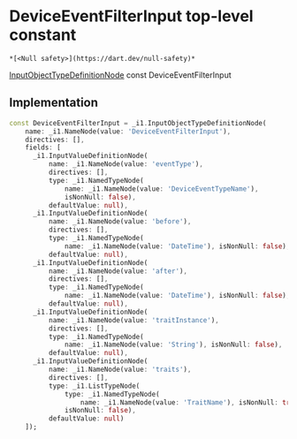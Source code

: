 


# DeviceEventFilterInput top-level constant






    *[<Null safety>](https://dart.dev/null-safety)*


[InputObjectTypeDefinitionNode](https://pub.dev/documentation/gql/0.13.0/ast/InputObjectTypeDefinitionNode-class.html) const DeviceEventFilterInput
  







## Implementation

```dart
const DeviceEventFilterInput = _i1.InputObjectTypeDefinitionNode(
    name: _i1.NameNode(value: 'DeviceEventFilterInput'),
    directives: [],
    fields: [
      _i1.InputValueDefinitionNode(
          name: _i1.NameNode(value: 'eventType'),
          directives: [],
          type: _i1.NamedTypeNode(
              name: _i1.NameNode(value: 'DeviceEventTypeName'),
              isNonNull: false),
          defaultValue: null),
      _i1.InputValueDefinitionNode(
          name: _i1.NameNode(value: 'before'),
          directives: [],
          type: _i1.NamedTypeNode(
              name: _i1.NameNode(value: 'DateTime'), isNonNull: false),
          defaultValue: null),
      _i1.InputValueDefinitionNode(
          name: _i1.NameNode(value: 'after'),
          directives: [],
          type: _i1.NamedTypeNode(
              name: _i1.NameNode(value: 'DateTime'), isNonNull: false),
          defaultValue: null),
      _i1.InputValueDefinitionNode(
          name: _i1.NameNode(value: 'traitInstance'),
          directives: [],
          type: _i1.NamedTypeNode(
              name: _i1.NameNode(value: 'String'), isNonNull: false),
          defaultValue: null),
      _i1.InputValueDefinitionNode(
          name: _i1.NameNode(value: 'traits'),
          directives: [],
          type: _i1.ListTypeNode(
              type: _i1.NamedTypeNode(
                  name: _i1.NameNode(value: 'TraitName'), isNonNull: true),
              isNonNull: false),
          defaultValue: null)
    ]);
```








